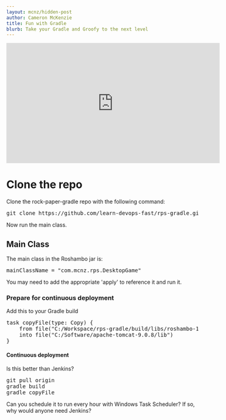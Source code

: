 ```yaml
---
layout: mcnz/hidden-post
author: Cameron McKenzie
title: Fun with Gradle
blurb: Take your Gradle and Groofy to the next level
---
```


<div class="embed-responsive embed-responsive-16by9">
<iframe width="560" height="315" src="https://www.youtube.com/embed/tK7gd9Q0lBE" frameborder="0" allow="accelerometer; autoplay; clipboard-write; encrypted-media; gyroscope; picture-in-picture" allowfullscreen></iframe>
</div>

# Clone the repo

Clone the rock-paper-gradle repo with the following command:

<pre>git clone https://github.com/learn-devops-fast/rps-gradle.git</pre>

Now run the main class.


## Main Class

The main class in the Roshambo jar is: 

<pre>mainClassName = "com.mcnz.rps.DesktopGame"</pre>

You may need to add the appropriate 'apply' to reference it and run it.

### Prepare for continuous deployment

Add this to your Gradle build

<pre>
task copyFile(type: Copy) {
	from file("C:/Workspace/rps-gradle/build/libs/roshambo-1.0.jar")
	into file("C:/Software/apache-tomcat-9.0.8/lib")
}
</pre>

#### Continuous deployment

Is this better than Jenkins?

<pre>
git pull origin
gradle build
gradle copyFile
</pre>

Can you schedule it to run every hour with Windows Task Scheduler? If so, why would anyone need Jenkins?
